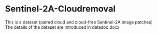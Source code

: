 # Sentinel-2A-Cloudremoval
This is a dataset (paired cloud and cloud-free Sentinel-2A image patches)
The details of the dataset are introduced in datadoc.docx

